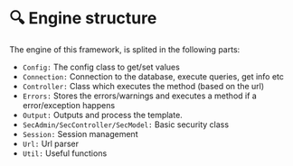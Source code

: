 # :mag: Engine structure  
The engine of this framework, is splited in the following parts:

- `Config:` The config class to get/set values
- `Connection:` Connection to the database, execute queries, get info etc
- `Controller:` Class which executes the method (based on the url)
- `Errors:` Stores the errors/warnings and executes a method if a error/exception happens
- `Output:` Outputs and process the template. 
- `SecAdmin/SecController/SecModel:` Basic security class
- `Session:` Session management
- `Url:` Url parser
- `Util:` Useful functions
